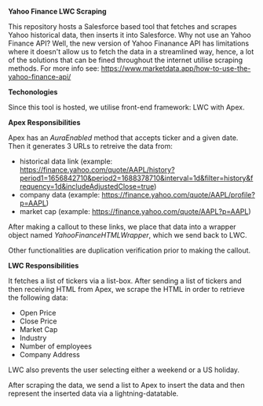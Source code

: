 **Yahoo Finance LWC Scraping**

This repository hosts a Salesforce based tool that fetches and scrapes Yahoo historical data, then inserts it into Salesforce. Why not use an Yahoo Finance API? Well, the new version of Yahoo Finanance API has limitations where it doesn't allow us to fetch the data in a streamlined way, hence, a lot of the solutions that can be fined throughout the internet utilise scraping methods. For more info see: https://www.marketdata.app/how-to-use-the-yahoo-finance-api/

**Techonologies**

Since this tool is hosted, we utilise front-end framework: LWC with Apex. 

**Apex Responsibilities**

Apex has an _AuraEnabled_ method that accepts ticker and a given date. Then it generates 3 URLs to retreive the data from:
- historical data link (example: https://finance.yahoo.com/quote/AAPL/history?period1=1656842710&period2=1688378710&interval=1d&filter=history&frequency=1d&includeAdjustedClose=true)
- company data (example: https://finance.yahoo.com/quote/AAPL/profile?p=AAPL)
- market cap (example: https://finance.yahoo.com/quote/AAPL?p=AAPL)

After making a callout to these links, we place that data into a wrapper object named _YahooFinanceHTMLWrapper_, which we send back to LWC.

Other functionalities are duplication verification prior to making the callout.

**LWC Responsibilities**

It fetches a list of tickers via a list-box. After sending a list of tickers and then receiving HTML from Apex, we scrape the HTML in order to retrieve the following data:
- Open Price
- Close Price
- Market Cap
- Industry
- Number of employees
- Company Address

LWC also prevents the user selecting either a weekend or a US holiday.

After scraping the data, we send a list to Apex to insert the data and then represent the inserted data via a lightning-datatable.
